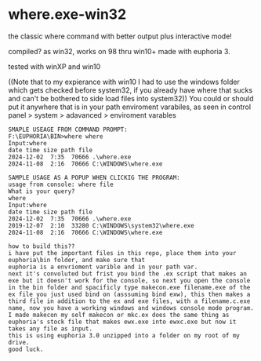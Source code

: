 # where.exe-win32

the classic where command with better output plus interactive mode!

compiled? as win32, works on 98 thru win10+ made with euphoria 3.

tested with winXP and win10

((Note that to my expierance with win10 I had to use the windows folder which gets checked before system32, if you already have where that sucks and can't be bothered to side load files into system32)) You could or should put it anywhere that is in your path enviroment varabiles, as seen in control panel > system > adavanced > enviroment varables
```
SMAPLE USEAGE FROM COMMAND PROMPT:
F:\EUPHORIA\BIN>where where
Input:where
date time size path file
2024-12-02  7:35  70666 .\where.exe
2024-11-08  2:16  70666 C:\WINDOWS\where.exe
```
```
SAMPLE USAGE AS A POPUP WHEN CLICKIG THE PROGRAM:
usage from console: where file
What is your query?
where
Input:where
date time size path file
2024-12-02  7:35  70666 .\where.exe
2019-12-07  2:10  33280 C:\WINDOWS\system32\where.exe
2024-11-08  2:16  70666 C:\WINDOWS\where.exe
```
```
how to build this??
i have put the important files in this repo, place them into your euphoria\bin folder, and make sure that
euphoria is a envrioment varible and in your path var.
next it's convoluted but frist you bind the .ex script that makes an exe but it doesn't work for the console, so next you open the console in the bin folder and spacificly type makecon.exe filename.exe of the ex file you just used bind on (asssuming bind exw), this then makes a third file in addition to the ex and exe files, with a filename.c.exe name, now you have a working windows and windows console mode program. I made makecon my self makecon or mkc.ex does the same thing as euphoria's stock file that makes ewx.exe into ewxc.exe but now it takes any file as input.
this is using euphoria 3.0 unzipped into a folder on my root of my drive. 
good luck.
```
